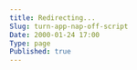 ```yaml
---
title: Redirecting...
Slug: turn-app-nap-off-script
Date: 2000-01-24 17:00
Type: page
Published: true
---
```


<script type="text/javascript">
	var theAddress = "{{ site.url }}/2014/03/10/Turn-App-Nap-Off-Script/"
	document.write("Redirecting to " + theAddress);
	window.location = theAddress
</script>